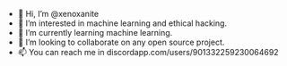 - 👋 Hi, I’m @xenoxanite
- 👀 I’m interested in machine learning and ethical hacking.
- 🌱 I’m currently learning machine learning.
- 💞️ I’m looking to collaborate on any open source project.
- 📫 You can reach me in discordapp.com/users/901332259230064692

<!---
xenoxanite/xenoxanite is a ✨ special ✨ repository because its `README.md` (this file) appears on your GitHub profile.
You can click the Preview link to take a look at your changes.
--->
